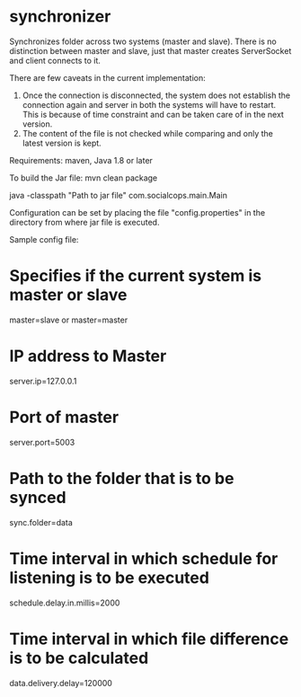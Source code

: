 # synchronizer
Synchronizes folder across two systems (master and slave). There is no distinction between master and slave, 
just that master creates ServerSocket and client connects to it.

There are few caveats in the current implementation:
1. Once the connection is disconnected, the system does not establish the connection again and server in both the systems will have to restart. 
This is because of time constraint and can be taken care of in the next version.
2. The content of the file is not checked while comparing and only the latest version is kept.


Requirements: maven, Java 1.8 or later

To build the Jar file:
mvn clean package

java -classpath "Path to jar file" com.socialcops.main.Main

Configuration can be set by placing the file "config.properties" in the directory from where jar file is executed.

Sample config file:
# Specifies if the current system is master or slave
master=slave or master=master
# IP address to Master
server.ip=127.0.0.1 
# Port of master
server.port=5003
 # Path to the folder that is to be synced
sync.folder=data
# Time interval in which schedule for listening is to be executed
schedule.delay.in.millis=2000 
# Time interval in which file difference is to be calculated
data.delivery.delay=120000